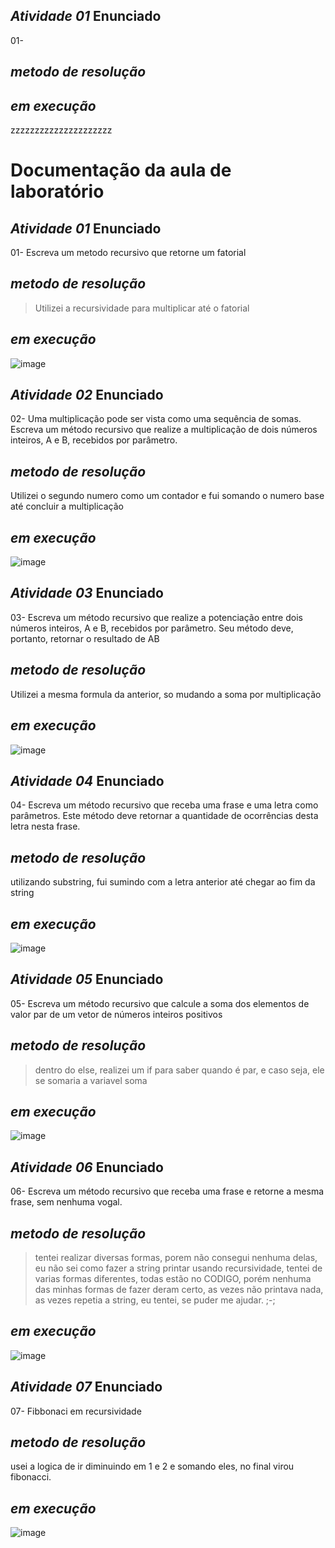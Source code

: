 *Atividade 01*
  Enunciado
-----------------
01- 


*metodo de resolução*
--


*em execução*
--
zzzzzzzzzzzzzzzzzzzzz

# Documentação da aula de laboratório
*Atividade 01*
  Enunciado
-----------------
01- Escreva um metodo recursivo que retorne um fatorial

*metodo de resolução*
--
>Utilizei a recursividade para multiplicar até o fatorial

*em execução*
--
![image](https://user-images.githubusercontent.com/101759293/187097962-b8503d07-867e-459a-a40f-d8e64c58f81a.png)



*Atividade 02*
  Enunciado
-----------------
02- Uma multiplicação pode ser vista como uma sequência de somas. Escreva um método recursivo que realize a multiplicação de dois números inteiros, A e B, recebidos por parâmetro.
 


*metodo de resolução*
--
Utilizei o segundo numero como um contador e fui somando o numero base até concluir a multiplicação

*em execução*
--
![image](https://user-images.githubusercontent.com/101759293/187098040-0708b4f6-87eb-48d0-8bcc-0abc3ee7f0a9.png)


*Atividade 03*
  Enunciado
-----------------
03- 
Escreva um método recursivo que realize a potenciação entre dois números inteiros, A e B, recebidos por parâmetro. Seu método deve, portanto, retornar o resultado de AB


*metodo de resolução*
--
Utilizei a mesma formula da anterior, so mudando a soma por multiplicação

*em execução*
--
![image](https://user-images.githubusercontent.com/101759293/187098148-ade07f11-e8d2-4ed6-b8d8-c51d4bb1b686.png)



*Atividade 04*
  Enunciado
-----------------
04- 
Escreva um método recursivo que receba uma frase e uma letra como parâmetros. Este método deve retornar a quantidade de ocorrências desta letra nesta frase.


*metodo de resolução*
--
utilizando substring, fui sumindo com a letra anterior até chegar ao fim da string

*em execução*
--
![image](https://user-images.githubusercontent.com/101759293/187098274-bb8220a1-abe4-494c-9692-3c8003181668.png)



*Atividade 05*
  Enunciado
-----------------
05- Escreva um método recursivo que calcule a soma dos elementos de valor par de um vetor de números inteiros positivos


*metodo de resolução*
--
>dentro do else, realizei um if para saber quando é par, e caso seja, ele se somaria a variavel soma

*em execução*
--
![image](https://user-images.githubusercontent.com/101759293/187098428-1db6438c-4fa8-469f-b349-091d2d3d8f1f.png)



*Atividade 06*
  Enunciado
-----------------
06- Escreva um método recursivo que receba uma frase e retorne a mesma frase, sem nenhuma vogal. 



*metodo de resolução*
--
>tentei realizar diversas formas, porem não consegui nenhuma delas, eu não sei como fazer a string printar usando recursividade, tentei de varias formas diferentes, todas estão no CODIGO, porém nenhuma das minhas formas de fazer deram certo, as vezes não printava nada, as vezes repetia a string, eu tentei, se puder me ajudar. ;-; 

*em execução*
--
![image](https://user-images.githubusercontent.com/101759293/187098534-75ab1b9f-ce94-4417-ab39-db36593d2efe.png)



*Atividade 07*
  Enunciado
-----------------
07- Fibbonaci em recursividade


*metodo de resolução*
--
usei a logica de ir diminuindo em 1 e 2 e somando eles, no final virou fibonacci.

*em execução*
--
![image](https://user-images.githubusercontent.com/101759293/187098585-4fe184d1-bce5-4477-ade1-8ef9e3fce4fb.png)

